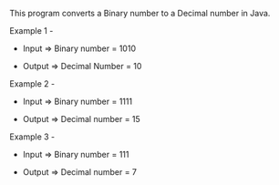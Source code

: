 This program converts a Binary number to a Decimal number in Java.

Example 1 - 

- Input => Binary number = 1010

- Output => Decimal Number = 10

Example 2 -

- Input => Binary number = 1111

- Output => Decimal number = 15

Example 3 - 

- Input => Binary number = 111

- Output => Decimal number = 7
